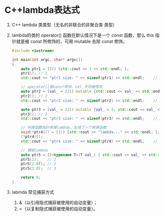 # C++lambda表达式

1. C++ lambda 类类型（无名的非联合的非聚合类 类型）

2. lambda的类的 operator() 函数在默认情况下是一个 const 函数，那么 this 指针就是被 const 所修饰的，可用 mutable 去除 const 修饰。

    ```C++
   #include <iostream>

    int main(int argc, char* argv[])
    {
        auto ptr1 = []() {std::cout << 1 << std::endl; };
        ptr1();	// 1
        std::cout << "ptr1 size: " << sizeof(ptr1) << std::endl;	// 1

        // operator()被const修饰，val_不可被修改
        auto ptr2 = [val_ = 2]() mutable {std::cout << val_ << std::endl; };
        ptr2();	// 2
        std::cout << "ptr2 size: " << sizeof(ptr2) << std::endl;	// 4

        auto ptr3 = [val_ = 2]() mutable {val_ = 3; std::cout << val_ << std::endl; };
        ptr3();	// 3
        std::cout << "ptr3 size: " << sizeof(ptr3) << std::endl;	// 4

        // 利用函数指针承接lambda，生成了一个转换函数
        void(*ptr4)() = []() {std::cout << "lambda..." << std::endl; };
        (*ptr4)();
        std::cout << "ptr4 size: " << sizeof(ptr4) << std::endl;	// 8

        // 模板lambda
        auto ptr5 = []<typename T>(T val_) { std::cout << val_ << std::endl; };
        ptr5(1);	// 1
        ptr5(2.0f);	// 2
        ptr5(3.0);	// 3

        return 0;
    }
    ```

3. labmda 常见捕获方式

    1. &（以引用隐式捕获被使用的自动变量）；
    2. =（以复制隐式捕获被使用的自动变量）。
